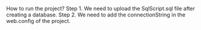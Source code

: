 How to run the project?
Step 1. We need to upload the SqlScript.sql file after creating a database.
Step 2. We need to add the connectionString in the web.config of the project.